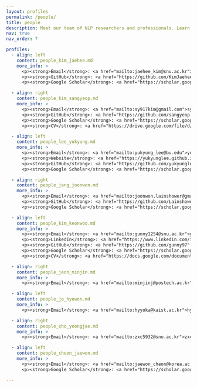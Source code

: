 ```yaml
---
layout: profiles
permalink: /people/
title: people
description: Meet our team of NLP researchers and professionals. Learn about our members' backgrounds, research interests, and contributions to natural language processing and machine learning.
nav: true
nav_order: 7

profiles:
  - align: left
    content: people_kim_jaehee.md
    more_info: >
      <p><strong>Email</strong>: <a href="mailto:jaehee_kim@snu.ac.kr">jaehee_kim(at)snu.ac.kr</a></p>
      <p><strong>GitHub</strong>: <a href="https://github.com/KimJaehee0725" target="_blank">KimJaehee0725</a></p>
      <p><strong>Google Scholar</strong>: <a href="https://scholar.google.com/citations?user=Iwp52qoAAAAJ&hl=en&authuser=1" target="_blank">Profile</a></p>

  - align: right
    content: people_kim_sangyeop.md
    more_info: >
      <p><strong>Email</strong>: <a href="mailto:sy917kim@gmail.com">sy917kim(at)gmail.com</a></p>
      <p><strong>GitHub</strong>: <a href="https://github.com/sangyeop-kim" target="_blank">sangyeop-kim</a></p>
      <p><strong>Google Scholar</strong>: <a href="https://scholar.google.com/citations?user=hxVvuSYAAAAJ" target="_blank">Profile</a></p>
      <p><strong>CV</strong>: <a href="https://drive.google.com/file/d/1S2iZpqSs0iC4TNsEh4WnnW6M-GCqzvqn/view" target="_blank">View CV</a></p>

  - align: left
    content: people_lee_yukyung.md
    more_info: >
      <p><strong>Email</strong>: <a href="mailto:yukyung_lee@bu.edu">yukyung_lee(at)bu.edu</a></p>
      <p><strong>Website</strong>: <a href="https://yukyunglee.github.io/" target="_blank">yukyunglee.github.io</a></p>
      <p><strong>GitHub</strong>: <a href="https://github.com/yukyunglee" target="_blank">yukyunglee</a></p>
      <p><strong>Google Scholar</strong>: <a href="https://scholar.google.co.kr/citations?user=V6Hm5rEAAAAJ&hl=en" target="_blank">Profile</a></p>

  - align: right
    content: people_jang_joonwon.md
    more_info: >
      <p><strong>Email</strong>: <a href="mailto:joonwon.lainshower@gmail.com">joonwon.lainshower(at)gmail.com</a></p>
      <p><strong>GitHub</strong>: <a href="https://github.com/Lainshower" target="_blank">Lainshower</a></p>
      <p><strong>Google Scholar</strong>: <a href="https://scholar.google.com/citations?user=ScBLCaMAAAAJ&hl=ko" target="_blank">Profile</a></p>

  - align: left
    content: people_kim_keonwoo.md
    more_info: >
      <p><strong>Email</strong>: <a href="mailto:gunny1254@snu.ac.kr">gunny1254(at)snu.ac.kr</a></p>
      <p><strong>LinkedIn</strong>: <a href="https://www.linkedin.com/in/keonwookim97" target="_blank">keonwookim97</a></p>
      <p><strong>GitHub</strong>: <a href="https://github.com/gunny97" target="_blank">gunny97</a></p>
      <p><strong>Google Scholar</strong>: <a href="https://scholar.google.com/citations?user=IRStRngAAAAJ&hl=en" target="_blank">Profile</a></p>
      <p><strong>CV</strong>: <a href="https://docs.google.com/document/d/1eF1l2eQ6zbH93ZeowlcJPmVa6dLnu6LiUMJpiWtmXY8/edit?usp=sharing" target="_blank">View CV</a></p>

  - align: right
    content: people_jeon_minjin.md
    more_info: >
      <p><strong>Email</strong>: <a href="mailto:minjinj@postech.ac.kr">minjinj(at)postech.ac.kr</a></p>

  - align: left
    content: people_jo_hyowon.md
    more_info: >
      <p><strong>Email</strong>: <a href="mailto:hyyoka@kaist.ac.kr">hyyoka(at)kaist.ac.kr</a></p>

  - align: right
    content: people_cho_yeongjae.md
    more_info: >
      <p><strong>Email</strong>: <a href="mailto:zxc5932@snu.ac.kr">zxc5932(at)snu.ac.kr</a></p>

  - align: left
    content: people_cheon_jaewon.md
    more_info: >
      <p><strong>Email</strong>: <a href="mailto:jaewon_cheon@korea.ac.kr">jaewon_cheon(at)korea.ac.kr</a></p>
      <p><strong>Google Scholar</strong>: <a href="https://scholar.google.com/citations?user=0ofLeLAAAAAJ&hl=en" target="_blank">Profile</a></p>

---
```

